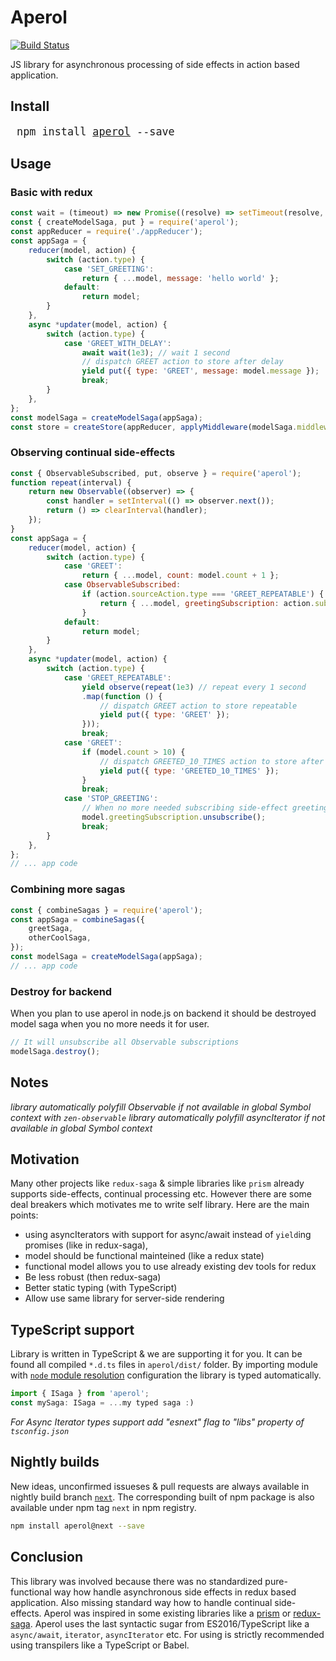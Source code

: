 # Aperol

[![Build Status](https://travis-ci.org/misak113/aperol.svg?branch=master)](https://travis-ci.org/misak113/aperol)

JS library for asynchronous processing of side effects in action based application.

## Install
<big><pre>
npm install [aperol](https://www.npmjs.com/package/aperol) --save
</pre></big>


## Usage
### Basic with redux

```js
const wait = (timeout) => new Promise((resolve) => setTimeout(resolve, timeout));
const { createModelSaga, put } = require('aperol');
const appReducer = require('./appReducer');
const appSaga = {
	reducer(model, action) {
		switch (action.type) {
			case 'SET_GREETING':
				return { ...model, message: 'hello world' };
			default:
				return model;
		}
	},
	async *updater(model, action) {
		switch (action.type) {
			case 'GREET_WITH_DELAY':
				await wait(1e3); // wait 1 second
				// dispatch GREET action to store after delay
				yield put({ type: 'GREET', message: model.message });
				break;
		}
	},
};
const modelSaga = createModelSaga(appSaga);
const store = createStore(appReducer, applyMiddleware(modelSaga.middleware));
```


### Observing continual side-effects

```js
const { ObservableSubscribed, put, observe } = require('aperol');
function repeat(interval) {
	return new Observable((observer) => {
		const handler = setInterval(() => observer.next());
		return () => clearInterval(handler);
	});
}
const appSaga = {
	reducer(model, action) {
		switch (action.type) {
			case 'GREET':
				return { ...model, count: model.count + 1 };
			case ObservableSubscribed:
				if (action.sourceAction.type === 'GREET_REPEATABLE') {
					return { ...model, greetingSubscription: action.subscription };
				}
			default:
				return model;
		}
	},
	async *updater(model, action) {
		switch (action.type) {
			case 'GREET_REPEATABLE':
				yield observe(repeat(1e3) // repeat every 1 second
				.map(function () {
					// dispatch GREET action to store repeatable
					yield put({ type: 'GREET' });
				}));
				break;
			case 'GREET':
				if (model.count > 10) {
					// dispatch GREETED_10_TIMES action to store after every 10th greeting
					yield put({ type: 'GREETED_10_TIMES' });
				}
				break;
			case 'STOP_GREETING':
				// When no more needed subscribing side-effect greeting
				model.greetingSubscription.unsubscribe();
				break;
		}
	},
};
// ... app code
```


### Combining more sagas

```js
const { combineSagas } = require('aperol');
const appSaga = combineSagas({
	greetSaga,
	otherCoolSaga,
});
const modelSaga = createModelSaga(appSaga);
// ... app code
```


### Destroy for backend
When you plan to use aperol in node.js on backend it should be destroyed model saga when you no more needs it for user.

```js
// It will unsubscribe all Observable subscriptions
modelSaga.destroy();
```

## Notes
*library automatically polyfill Observable if not available in global Symbol context with `zen-observable`*
*library automatically polyfill asyncIterator if not available in global Symbol context*


## Motivation
Many other projects like `redux-saga` & simple libraries like `prism` already supports side-effects, continual processing etc.
However there are some deal breakers which motivates me to write self library. Here are the main points:
- using asyncIterators with support for async/await instead of `yield`ing promises (like in redux-saga),
- model should be functional mainteined (like a redux state)
- functional model allows you to use already existing dev tools for redux
- Be less robust (then redux-saga)
- Better static typing (with TypeScript)
- Allow use same library for server-side rendering


## TypeScript support
Library is written in TypeScript & we are supporting it for you. It can be found all compiled `*.d.ts` files in `aperol/dist/` folder. By importing module with [`node` module resolution](https://www.typescriptlang.org/docs/handbook/module-resolution.html#node) configuration the library is typed automatically.
```ts
import { ISaga } from 'aperol';
const mySaga: ISaga = ...my typed saga :)
```

*For Async Iterator types support add "esnext" flag to "libs" property of `tsconfig.json`*

## Nightly builds
New ideas, unconfirmed issueses & pull requests are always available in nightly build branch [`next`](https://github.com/misak113/aperol/tree/next). The corresponding built of npm package is also available under npm tag `next` in npm registry.
```sh
npm install aperol@next --save
```

## Conclusion
This library was involved because there was no standardized pure-functional way how handle asynchronous side effects in redux based application.
Also missing standard way how to handle continual side-effects.
Aperol was inspired in some existing libraries like a [prism](https://github.com/salsita/prism) or [redux-saga](https://github.com/redux-saga/redux-saga).
Aperol uses the last syntactic sugar from ES2016/TypeScript like a `async/await`, `iterator`, `asyncIterator` etc. For using is strictly recommended using transpilers like a TypeScript or Babel.
